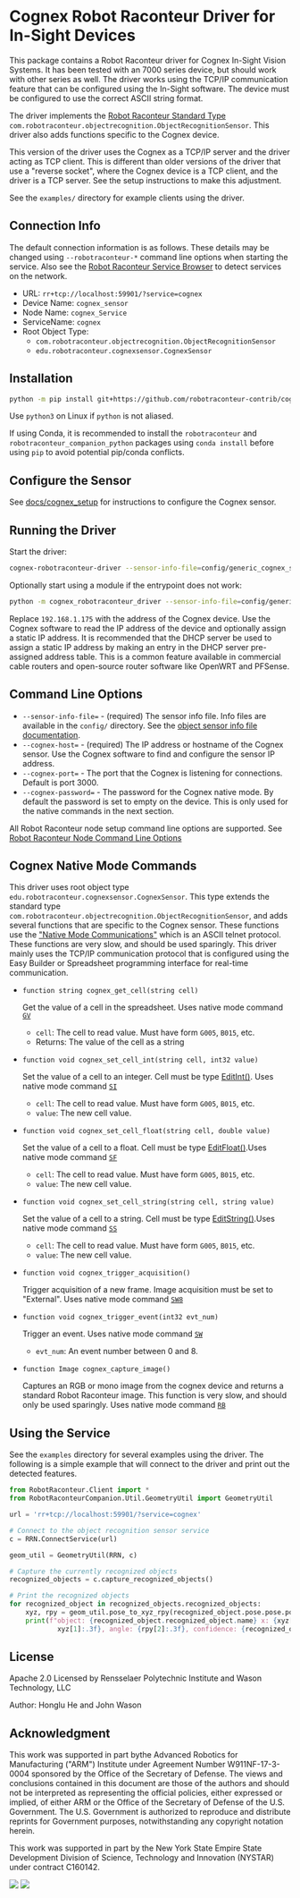 # Cognex Robot Raconteur Driver for In-Sight Devices

This package contains a Robot Raconteur driver for Cognex In-Sight Vision Systems. It has been tested
with an 7000 series device, but should work with other series as well. The driver works using the TCP/IP
communication feature that can be configured using the In-Sight software. The device must be configured
to use the correct ASCII string format.

The driver implements the [Robot Raconteur Standard Type](https://github.com/robotraconteur/robotraconteur_standard_robdef)
`com.robotraconteur.objectrecognition.ObjectRecognitionSensor`. This driver also adds functions specific to
the Cognex device.

This version of the driver uses the Cognex as a TCP/IP server and the driver acting as TCP client. This
is different than older versions of the driver that use a "reverse socket", where the Cognex device is a TCP
client, and the driver is a TCP server. See the setup instructions to make this adjustment.

See the `examples/` directory for example clients using the driver.

## Connection Info

The default connection information is as follows. These details may be changed using `--robotraconteur-*` command
line options when starting the service. Also see the
[Robot Raconteur Service Browser](https://github.com/robotraconteur/RobotRaconteur_ServiceBrowser) to detect
services on the network.

- URL: `rr+tcp://localhost:59901/?service=cognex`
- Device Name: `cognex_sensor`
- Node Name: `cognex_Service`
- ServiceName: `cognex`
- Root Object Type:
  - `com.robotraconteur.objectrecognition.ObjectRecognitionSensor`
  - `edu.robotraconteur.cognexsensor.CognexSensor`

## Installation

```bash
python -m pip install git+https://github.com/robotraconteur-contrib/cognex_robotraconteur_driver.git
```

Use `python3` on Linux if `python` is not aliased.

If using Conda, it is recommended to install the `robotraconteur` and `robotraconteur_companion_python` packages
using `conda install` before using `pip` to avoid potential pip/conda conflicts.

## Configure the Sensor

See [docs/cognex_setup](docs/cognex_setup.md) for instructions to configure the Cognex sensor.

## Running the Driver

Start the driver:

```bash
cognex-robotraconteur-driver --sensor-info-file=config/generic_cognex_sensor_default_config.yml --cognex-host=192.168.1.175
```

Optionally start using a module if the entrypoint does not work:

```bash
python -m cognex_robotraconteur_driver --sensor-info-file=config/generic_cognex_sensor_default_config.yml --cognex-host=192.168.1.175
```

Replace `192.168.1.175` with the address of the Cognex device. Use the Cognex software to read the IP address
of the device and optionally assign a static IP address. It is recommended that the DHCP server be used to assign
a static IP address by making an entry in the DHCP server pre-assigned address table. This is a common
feature available in commercial cable routers and open-source router software like OpenWRT and PFSense.

## Command Line Options

- `--sensor-info-file=` - (required) The sensor info file. Info files are available in the `config/` directory. See the [object sensor info file documentation](https://github.com/robotraconteur/robotraconteur_standard_robdef/blob/master/docs/info_files/objectrecognition.md).
- `--cognex-host=` - (required) The IP address or hostname of the Cognex sensor. Use the Cognex software to find and configure the sensor IP address.
- `--cognex-port=` - The port that the Cognex is listening for connections. Default is port 3000.
- `--cognex-password=` - The password for the Cognex native mode. By default the password is set to empty on the device. This is only used for the native commands in the next section.

All Robot Raconteur node setup command line options are supported. See [Robot Raconteur Node Command Line Options](https://github.com/robotraconteur/robotraconteur/wiki/Command-Line-Options)

## Cognex Native Mode Commands

This driver uses root object type `edu.robotraconteur.cognexsensor.CognexSensor`. This type
extends the standard type `com.robotraconteur.objectrecognition.ObjectRecognitionSensor`, and adds several functions
that are specific to the Cognex sensor. These functions use the ["Native Mode Communications"](https://support.cognex.com/docs/is_613/web/EN/ise/Content/Communications_Reference/NativeModeCommunications.htm) which is an ASCII telnet protocol. These functions are
very slow, and should be used sparingly. This driver mainly uses the TCP/IP communication protocol that
is configured using the Easy Builder or Spreadsheet programming interface for real-time communication.

- `function string cognex_get_cell(string cell)`

  Get the value of a cell in the spreadsheet. Uses native mode command [`GV`](https://support.cognex.com/docs/is_574/web/EN/ise/Content/Communications_Reference/GetValue_Spreadsheet.htm)
  - `cell`: The cell to read value. Must have form `G005`, `B015`, etc.
  - Returns: The value of the cell as a string
- `function void cognex_set_cell_int(string cell, int32 value)`

  Set the value of a cell to an integer. Cell must be type [EditInt()](https://support.cognex.com/docs/is_574/web/EN/ise/Content/Reference/EditInt.htm). Uses native mode command [`SI`](https://support.cognex.com/docs/is_574/web/EN/ise/Content/Communications_Reference/SetInteger_Spreadsheet.htm)
  - `cell`: The cell to read value. Must have form `G005`, `B015`, etc.
  - `value`: The new cell value.
- `function void cognex_set_cell_float(string cell, double value)`

  Set the value of a cell to a float. Cell must be type [EditFloat()](https://support.cognex.com/docs/is_574/web/EN/ise/Content/Reference/EditFloat.htm).Uses native mode command [`SF`](https://support.cognex.com/docs/is_574/web/EN/ise/Content/Communications_Reference/SetFloat_Spreadsheet.htm)
  - `cell`: The cell to read value. Must have form `G005`, `B015`, etc.
  - `value`: The new cell value.
- `function void cognex_set_cell_string(string cell, string value)`

  Set the value of a cell to a string. Cell must be type [EditString()](https://support.cognex.com/docs/is_574/web/EN/ise/Content/Reference/EditString.htm).Uses native mode command [`SS`](https://support.cognex.com/docs/is_574/web/EN/ise/Content/Communications_Reference/SetString_Spreadsheet.htm)
  - `cell`: The cell to read value. Must have form `G005`, `B015`, etc.
  - `value`: The new cell value.
- `function void cognex_trigger_acquisition()`

  Trigger acquisition of a new frame. Image acquisition must be set to "External". Uses native mode command [`SW8`](https://support.cognex.com/docs/is_574/web/EN/ise/Content/Communications_Reference/SetEventAndWait.htm)
- `function void cognex_trigger_event(int32 evt_num)`

  Trigger an event. Uses native mode command [`SW`](https://support.cognex.com/docs/is_574/web/EN/ise/Content/Communications_Reference/SetEventAndWait.htm)
  - `evt_num`: An event number between 0 and 8.
- `function Image cognex_capture_image()`

  Captures an RGB or mono image from the cognex device and returns a standard Robot Raconteur image. This function
  is very slow, and should only be used sparingly. Uses native mode command [`RB`](https://support.cognex.com/docs/is_574/web/EN/ise/Content/Communications_Reference/ReadBMP.htm)

## Using the Service

See the `examples` directory for several examples using the driver. The following is a simple
example that will connect to the driver and print out the detected features.

```python
from RobotRaconteur.Client import *
from RobotRaconteurCompanion.Util.GeometryUtil import GeometryUtil

url = 'rr+tcp://localhost:59901/?service=cognex'

# Connect to the object recognition sensor service
c = RRN.ConnectService(url)

geom_util = GeometryUtil(RRN, c)

# Capture the currently recognized objects
recognized_objects = c.capture_recognized_objects()

# Print the recognized objects
for recognized_object in recognized_objects.recognized_objects:
    xyz, rpy = geom_util.pose_to_xyz_rpy(recognized_object.pose.pose.pose)
    print(f"object: {recognized_object.recognized_object.name} x: {xyz[0]:.3f}, y: {
            xyz[1]:.3f}, angle: {rpy[2]:.3f}, confidence: {recognized_object.confidence:.3f}")
```

## License

Apache 2.0 Licensed by Rensselaer Polytechnic Institute and Wason Technology, LLC

Author: Honglu He and John Wason

## Acknowledgment

This work was supported in part bythe Advanced Robotics for Manufacturing ("ARM") Institute under Agreement Number W911NF-17-3-0004 sponsored by the Office of the Secretary of Defense. The views and conclusions contained in this document are those of the authors and should not be interpreted as representing the official policies, either expressed or implied, of either ARM or the Office of the Secretary of Defense of the U.S. Government. The U.S. Government is authorized to reproduce and distribute reprints for Government purposes, notwithstanding any copyright notation herein.

This work was supported in part by the New York State Empire State Development Division of Science, Technology and Innovation (NYSTAR) under contract C160142.

![](https://github.com/robotraconteur/robotraconteur/blob/master/docs/figures/arm_logo.jpg?raw=true)
![](https://github.com/robotraconteur/robotraconteur/blob/master/docs/figures/nys_logo.jpg?raw=true)
